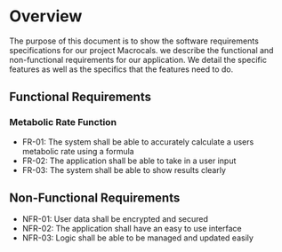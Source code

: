 # Overview
The purpose of this document is to show the software requirements specifications for our project Macrocals. we describe the functional and non-functional requirements for our application. We detail the specific features as well as the specifics that the features need to do. 
## Functional Requirements
### Metabolic Rate Function
* FR-01: The system shall be able to accurately calculate a users metabolic rate using a formula
* FR-02: The application shall be able to take in a user input
* FR-03: The system shall be able to show results clearly

## Non-Functional Requirements
* NFR-01: User data shall be encrypted and secured
* NFR-02: The application shall have an easy to use interface
* NFR-03: Logic shall be able to be managed and updated easily
